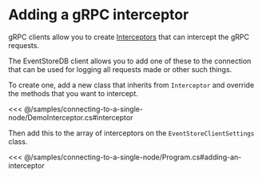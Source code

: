 # Adding a gRPC interceptor

gRPC clients allow you to create [Interceptors](https://grpc.github.io/grpc/csharp/api/Grpc.Core.Interceptors.Interceptor.html) that can intercept the gRPC requests. 

The EventStoreDB client allows you to add one of these to the connection that can be used for logging all requests made or other such things. 

To create one, add a new class that inherits from `Interceptor` and override the methods that you want to intercept.

<<< @/samples/connecting-to-a-single-node/DemoInterceptor.cs#interceptor

Then add this to the array of interceptors on the `EventStoreClientSettings` class.

<<< @/samples/connecting-to-a-single-node/Program.cs#adding-an-interceptor
